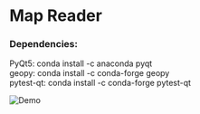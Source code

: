 # Map Reader

### Dependencies:
PyQt5: conda install -c anaconda pyqt<br/>
geopy: conda install -c conda-forge geopy<br/>
pytest-qt: conda install -c conda-forge pytest-qt

![Demo](https://media.giphy.com/media/RJaUQoO9vMruZEolA2/giphy.gif)
